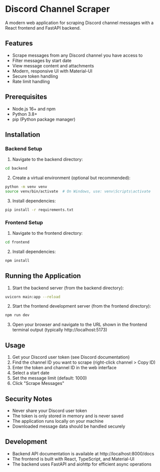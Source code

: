 # Discord Channel Scraper

A modern web application for scraping Discord channel messages with a React frontend and FastAPI backend.

## Features

- Scrape messages from any Discord channel you have access to
- Filter messages by start date
- View message content and attachments
- Modern, responsive UI with Material-UI
- Secure token handling
- Rate limit handling

## Prerequisites

- Node.js 16+ and npm
- Python 3.8+
- pip (Python package manager)

## Installation

### Backend Setup

1. Navigate to the backend directory:
```bash
cd backend
```

2. Create a virtual environment (optional but recommended):
```bash
python -m venv venv
source venv/bin/activate  # On Windows, use: venv\Scripts\activate
```

3. Install dependencies:
```bash
pip install -r requirements.txt
```

### Frontend Setup

1. Navigate to the frontend directory:
```bash
cd frontend
```

2. Install dependencies:
```bash
npm install
```

## Running the Application

1. Start the backend server (from the backend directory):
```bash
uvicorn main:app --reload
```

2. Start the frontend development server (from the frontend directory):
```bash
npm run dev
```

3. Open your browser and navigate to the URL shown in the frontend terminal output (typically http://localhost:5173)

## Usage

1. Get your Discord user token (see Discord documentation)
2. Find the channel ID you want to scrape (right-click channel > Copy ID)
3. Enter the token and channel ID in the web interface
4. Select a start date
5. Set the message limit (default: 1000)
6. Click "Scrape Messages"

## Security Notes

- Never share your Discord user token
- The token is only stored in memory and is never saved
- The application runs locally on your machine
- Downloaded message data should be handled securely

## Development

- Backend API documentation is available at http://localhost:8000/docs
- The frontend is built with React, TypeScript, and Material-UI
- The backend uses FastAPI and aiohttp for efficient async operations 